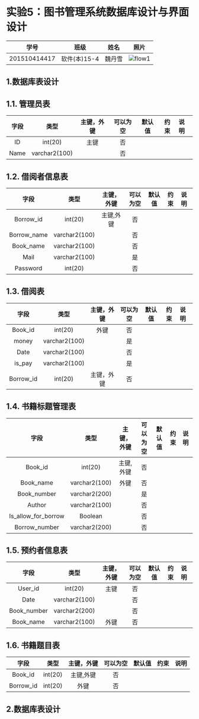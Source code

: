 
# 实验5：图书管理系统数据库设计与界面设计
|学号|班级|姓名|照片|
|:-------:|:-------------: | :----------:|:---:|
|201510414417|软件(本)15-4|魏丹雪|![flow1](../myself.jpg)|

## 1.数据库表设计
## 1.1. 管理员表
|字段|类型|主键，外键|可以为空|默认值|约束|说明|
|:-------:|:-------------:|:------:|:----:|:---:|:----:|:-----|
|ID|int(20)|主键|否||||
|Name|varchar2(100)| |否||||
## 1.2. 借阅者信息表
|字段|类型|主键，外键|可以为空|默认值|约束|说明|
|:-------:|:-------------:|:------:|:----:|:---:|:----:|:-----|
|Borrow_id|int(20)|主键,外键|否||||
|Borrow_name|varchar2(100)| |否||||
|Book_name|varchar2(100)| |否||||
|Mail|varchar2(100)| |是||||
|Password|int(20)| |否||||
## 1.3. 借阅表
|字段|类型|主键，外键|可以为空|默认值|约束|说明|
|:-------:|:-------------:|:------:|:----:|:---:|:----:|:-----|
|Book_id|int(20)|外键|否||||
|money|varchar2(100)| |是||||
|Date|varchar2(100)| |否||||
|is_pay|varchar2(100)| |是||||
|Borrow_id|int(20)|主键，外键|否||||
## 1.4. 书籍标题管理表
|字段|类型|主键，外键|可以为空|默认值|约束|说明|
|:-------:|:-------------:|:------:|:----:|:---:|:----:|:-----|
|Book_id|int(20)|主键,外键|否||||
|Book_name|varchar2(100)|外键|否||||
|Book_number|varchar2(200)| |是||||
|Author|varchar2(100)| |否||||
|Is_allow_for_borrow|Boolean| |否||||
|Borrow_number|varchar2(200)| |否||||
## 1.5. 预约者信息表
|字段|类型|主键，外键|可以为空|默认值|约束|说明|
|:-------:|:-------------:|:------:|:----:|:---:|:----:|:-----|
|User_id|int(20)|主键|否||||
|Date|varchar2(100)| |否||||
|Book_number|varchar2(200)| |否||||
|Book_name|varchar2(100)|外键|否||||
## 1.6. 书籍题目表
|字段|类型|主键，外键|可以为空|默认值|约束|说明|
|:-------:|:-------------:|:------:|:----:|:---:|:----:|:-----|
|Book_id|int(20)|主键,外键|否||||
|Borrow_id|int(20)|外键|否||||
## 2.数据库表设计
